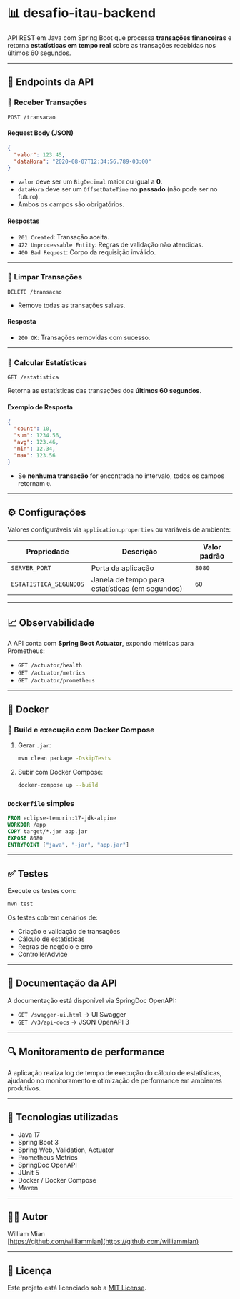 # 📊 desafio-itau-backend

API REST em Java com Spring Boot que processa **transações financeiras** e retorna **estatísticas em tempo real** sobre as transações recebidas nos últimos 60 segundos.

---

## 🚀 Endpoints da API

### 🔹 Receber Transações
`POST /transacao`

#### Request Body (JSON)
```json
{
  "valor": 123.45,
  "dataHora": "2020-08-07T12:34:56.789-03:00"
}
```

- `valor` deve ser um `BigDecimal` maior ou igual a **0**.
- `dataHora` deve ser um `OffsetDateTime` no **passado** (não pode ser no futuro).
- Ambos os campos são obrigatórios.

#### Respostas
- `201 Created`: Transação aceita.
- `422 Unprocessable Entity`: Regras de validação não atendidas.
- `400 Bad Request`: Corpo da requisição inválido.

---

### 🔹 Limpar Transações
`DELETE /transacao`

- Remove todas as transações salvas.

#### Resposta
- `200 OK`: Transações removidas com sucesso.

---

### 🔹 Calcular Estatísticas
`GET /estatistica`

Retorna as estatísticas das transações dos **últimos 60 segundos**.

#### Exemplo de Resposta
```json
{
  "count": 10,
  "sum": 1234.56,
  "avg": 123.46,
  "min": 12.34,
  "max": 123.56
}
```

- Se **nenhuma transação** for encontrada no intervalo, todos os campos retornam `0`.

---

## ⚙️ Configurações

Valores configuráveis via `application.properties` ou variáveis de ambiente:

| Propriedade                 | Descrição                                     | Valor padrão |
|----------------------------|-----------------------------------------------|--------------|
| `SERVER_PORT`              | Porta da aplicação                            | `8080`       |
| `ESTATISTICA_SEGUNDOS`     | Janela de tempo para estatísticas (em segundos) | `60`         |

---

## 📈 Observabilidade

A API conta com **Spring Boot Actuator**, expondo métricas para Prometheus:

- `GET /actuator/health`
- `GET /actuator/metrics`
- `GET /actuator/prometheus`

---

## 🐳 Docker

### 🔧 Build e execução com Docker Compose

1. Gerar `.jar`:
   ```bash
   mvn clean package -DskipTests
   ```

2. Subir com Docker Compose:
   ```bash
   docker-compose up --build
   ```

### `Dockerfile` simples

```dockerfile
FROM eclipse-temurin:17-jdk-alpine
WORKDIR /app
COPY target/*.jar app.jar
EXPOSE 8080
ENTRYPOINT ["java", "-jar", "app.jar"]
```

---

## ✅ Testes

Execute os testes com:

```bash
mvn test
```

Os testes cobrem cenários de:
- Criação e validação de transações
- Cálculo de estatísticas
- Regras de negócio e erro
- ControllerAdvice

---

## 📄 Documentação da API

A documentação está disponível via SpringDoc OpenAPI:

- `GET /swagger-ui.html` → UI Swagger
- `GET /v3/api-docs` → JSON OpenAPI 3

---

## 🔍 Monitoramento de performance

A aplicação realiza log de tempo de execução do cálculo de estatísticas, ajudando no monitoramento e otimização de performance em ambientes produtivos.

---

## 🧹 Tecnologias utilizadas

- Java 17
- Spring Boot 3
- Spring Web, Validation, Actuator
- Prometheus Metrics
- SpringDoc OpenAPI
- JUnit 5
- Docker / Docker Compose
- Maven

---

## 👨‍💼 Autor

William Mian  
[https://github.com/williammian](https://github.com/williammian)

---

## 📜 Licença

Este projeto está licenciado sob a [MIT License](LICENSE).

